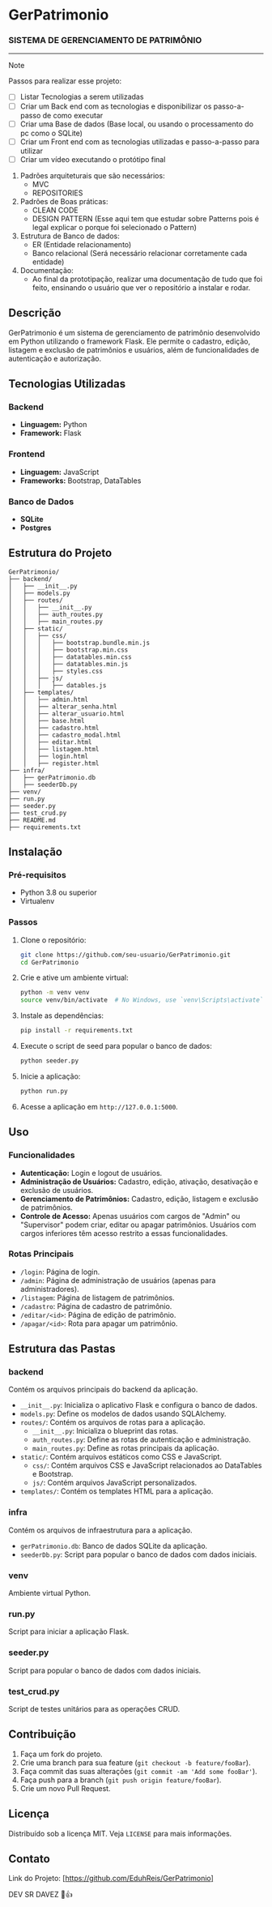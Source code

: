# GerPatrimonio

### SISTEMA DE GERENCIAMENTO DE PATRIMÔNIO

---

> [!NOTE]
> Passos para realizar esse projeto:

- [ ] Listar Tecnologias a serem utilizadas
- [ ] Criar um Back end com as tecnologias e disponibilizar os passo-a-passo de como executar
- [ ] Criar uma Base de dados (Base local, ou usando o processamento do pc como o SQLite)
- [ ] Criar um Front end com as tecnologias utilizadas e passo-a-passo para utilizar
- [ ] Criar um vídeo executando o protótipo final

1. Padrões arquiteturais que são necessários:
   - MVC
   - REPOSITORIES 
2. Padrões de Boas práticas:
   - CLEAN CODE
   - DESIGN PATTERN (Esse aqui tem que estudar sobre Patterns pois é legal explicar o porque foi selecionado o Pattern)
3. Estrutura de Banco de dados:
   - ER (Entidade relacionamento)
   - Banco relacional (Será necessário relacionar corretamente cada entidade)
4. Documentação:
   - Ao final da prototipação, realizar uma documentação de tudo que foi feito, ensinando o usuário que ver o repositório a instalar e rodar.

## Descrição

GerPatrimonio é um sistema de gerenciamento de patrimônio desenvolvido em Python utilizando o framework Flask. Ele permite o cadastro, edição, listagem e exclusão de patrimônios e usuários, além de funcionalidades de autenticação e autorização.

## Tecnologias Utilizadas

### Backend
- **Linguagem:** Python
- **Framework:** Flask

### Frontend
- **Linguagem:** JavaScript
- **Frameworks:** Bootstrap, DataTables

### Banco de Dados
- **SQLite**
- **Postgres**

## Estrutura do Projeto

```
GerPatrimonio/
├── backend/
│   ├── __init__.py
│   ├── models.py
│   ├── routes/
│   │   ├── __init__.py
│   │   ├── auth_routes.py
│   │   ├── main_routes.py
│   ├── static/
│   │   ├── css/
│   │   │   ├── bootstrap.bundle.min.js
│   │   │   ├── bootstrap.min.css
│   │   │   ├── datatables.min.css
│   │   │   ├── datatables.min.js
│   │   │   ├── styles.css
│   │   ├── js/
│   │   │   ├── datables.js
│   ├── templates/
│   │   ├── admin.html
│   │   ├── alterar_senha.html
│   │   ├── alterar_usuario.html
│   │   ├── base.html
│   │   ├── cadastro.html
│   │   ├── cadastro_modal.html
│   │   ├── editar.html
│   │   ├── listagem.html
│   │   ├── login.html
│   │   ├── register.html
├── infra/
│   ├── gerPatrimonio.db
│   ├── seederDb.py
├── venv/
├── run.py
├── seeder.py
├── test_crud.py
├── README.md
├── requirements.txt
```

## Instalação

### Pré-requisitos

- Python 3.8 ou superior
- Virtualenv

### Passos

1. Clone o repositório:
   ```bash
   git clone https://github.com/seu-usuario/GerPatrimonio.git
   cd GerPatrimonio
   ```

2. Crie e ative um ambiente virtual:
   ```bash
   python -m venv venv
   source venv/bin/activate  # No Windows, use `venv\Scripts\activate`
   ```

3. Instale as dependências:
   ```bash
   pip install -r requirements.txt
   ```

4. Execute o script de seed para popular o banco de dados:
   ```bash
   python seeder.py
   ```

5. Inicie a aplicação:
   ```bash
   python run.py
   ```

6. Acesse a aplicação em `http://127.0.0.1:5000`.

## Uso

### Funcionalidades

- **Autenticação:** Login e logout de usuários.
- **Administração de Usuários:** Cadastro, edição, ativação, desativação e exclusão de usuários.
- **Gerenciamento de Patrimônios:** Cadastro, edição, listagem e exclusão de patrimônios.
- **Controle de Acesso:** Apenas usuários com cargos de "Admin" ou "Supervisor" podem criar, editar ou apagar patrimônios. Usuários com cargos inferiores têm acesso restrito a essas funcionalidades.

### Rotas Principais

- `/login`: Página de login.
- `/admin`: Página de administração de usuários (apenas para administradores).
- `/listagem`: Página de listagem de patrimônios.
- `/cadastro`: Página de cadastro de patrimônio.
- `/editar/<id>`: Página de edição de patrimônio.
- `/apagar/<id>`: Rota para apagar um patrimônio.

## Estrutura das Pastas

### backend

Contém os arquivos principais do backend da aplicação.

- `__init__.py`: Inicializa o aplicativo Flask e configura o banco de dados.
- `models.py`: Define os modelos de dados usando SQLAlchemy.
- `routes/`: Contém os arquivos de rotas para a aplicação.
  - `__init__.py`: Inicializa o blueprint das rotas.
  - `auth_routes.py`: Define as rotas de autenticação e administração.
  - `main_routes.py`: Define as rotas principais da aplicação.
- `static/`: Contém arquivos estáticos como CSS e JavaScript.
  - `css/`: Contém arquivos CSS e JavaScript relacionados ao DataTables e Bootstrap.
  - `js/`: Contém arquivos JavaScript personalizados.
- `templates/`: Contém os templates HTML para a aplicação.

### infra

Contém os arquivos de infraestrutura para a aplicação.

- `gerPatrimonio.db`: Banco de dados SQLite da aplicação.
- `seederDb.py`: Script para popular o banco de dados com dados iniciais.

### venv

Ambiente virtual Python.

### run.py

Script para iniciar a aplicação Flask.

### seeder.py

Script para popular o banco de dados com dados iniciais.

### test_crud.py

Script de testes unitários para as operações CRUD.

## Contribuição

1. Faça um fork do projeto.
2. Crie uma branch para sua feature (`git checkout -b feature/fooBar`).
3. Faça commit das suas alterações (`git commit -am 'Add some fooBar'`).
4. Faça push para a branch (`git push origin feature/fooBar`).
5. Crie um novo Pull Request.

## Licença

Distribuído sob a licença MIT. Veja `LICENSE` para mais informações.

## Contato

Link do Projeto: [https://github.com/EduhReis/GerPatrimonio]

DEV SR DAVEZ 🤠👍
